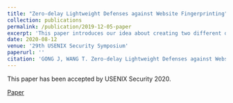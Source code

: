 ```yaml
---
title: "Zero-delay Lightweight Defenses against Website Fingerprinting"
collection: publications
permalink: /publication/2019-12-05-paper
excerpt: 'This paper introduces our idea about creating two different defenses against Website Fingerprinting Attack.'
date: 2020-08-12
venue: '29th USENIX Security Symposium'
paperurl: ''
citation: 'GONG J, WANG T. Zero-delay Lightweight Defenses against Website Fingerprinting. In <i>29th USENIX Security Symposium (2020)</i>.'
---
```

This paper has been accepted by USENIX Security 2020. 

[Paper](https://jiajungong.github.io/files/usenix20-zero-delay-defenses.pdf)
